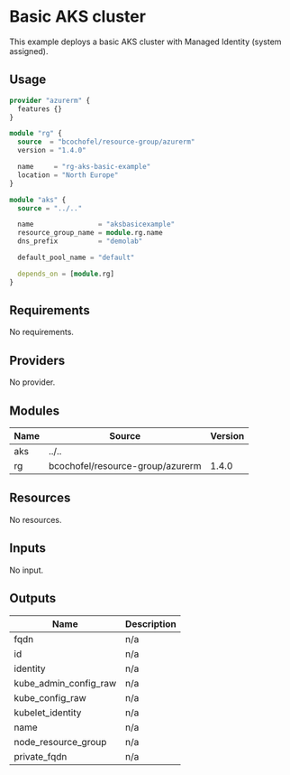 # Basic AKS cluster

This example deploys a basic AKS cluster with Managed Identity (system assigned).

## Usage

```hcl:examples/basic/main.tf
provider "azurerm" {
  features {}
}

module "rg" {
  source  = "bcochofel/resource-group/azurerm"
  version = "1.4.0"

  name     = "rg-aks-basic-example"
  location = "North Europe"
}

module "aks" {
  source = "../.."

  name                = "aksbasicexample"
  resource_group_name = module.rg.name
  dns_prefix          = "demolab"

  default_pool_name = "default"

  depends_on = [module.rg]
}

```

<!-- BEGINNING OF PRE-COMMIT-TERRAFORM DOCS HOOK -->


## Requirements

No requirements.

## Providers

No provider.

## Modules

| Name | Source | Version |
|------|--------|---------|
| aks | ../.. |  |
| rg | bcochofel/resource-group/azurerm | 1.4.0 |

## Resources

No resources.

## Inputs

No input.

## Outputs

| Name | Description |
|------|-------------|
| fqdn | n/a |
| id | n/a |
| identity | n/a |
| kube\_admin\_config\_raw | n/a |
| kube\_config\_raw | n/a |
| kubelet\_identity | n/a |
| name | n/a |
| node\_resource\_group | n/a |
| private\_fqdn | n/a |
<!-- END OF PRE-COMMIT-TERRAFORM DOCS HOOK -->
